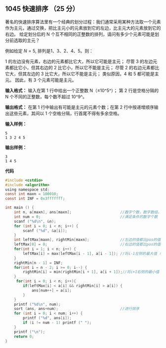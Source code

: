 ﻿## 1045 快速排序 （25 分）

著名的快速排序算法里有一个经典的划分过程：我们通常采用某种方法取一个元素作为主元，通过交换，把比主元小的元素放到它的左边，比主元大的元素放到它的右边。 给定划分后的 N 个互不相同的正整数的排列，请问有多少个元素可能是划分前选取的主元？

例如给定 $N = 5$, 排列是1、3、2、4、5。则：

1 的左边没有元素，右边的元素都比它大，所以它可能是主元；
尽管 3 的左边元素都比它小，但其右边的 2 比它小，所以它不能是主元；
尽管 2 的右边元素都比它大，但其左边的 3 比它大，所以它不能是主元；
类似原因，4 和 5 都可能是主元。
因此，有 3 个元素可能是主元。

**输入格式：**
输入在第 1 行中给出一个正整数 N（≤10​^5^）； 第 2 行是空格分隔的 N 个不同的正整数，每个数不超过 10^​9^。

**输出格式：**
在第 1 行中输出有可能是主元的元素个数；在第 2 行中按递增顺序输出这些元素，其间以 1 个空格分隔，行首尾不得有多余空格。

**输入样例：**

    5
    1 3 2 4 5

**输出样例：**

    3
    1 4 5

**代码**

```c
#include <cstdio>
#include <algorithm>
using namespace std;
const int maxn = 100010;	
const int INF = 0x3fffffff;

int main () {
	int n, a[maxn], ans[maxn];						//数字个数，数字数组，结果数组 
	int num = 0;									//满足条件的数字个数 
	scanf ("%d\n", &n);
	for (int i = 0; i < n; i++) {
		scanf ("%d", &a[i]);
	}	
	int leftMax[maxn], rightMin[maxn];				//左边的值都比pos的值小，则左边值的最大值都要比它小 
	leftMax[0] = 0;									//右边的值都比pos的值大，则右边值的最小值都要比它大 
  	for(int i = 1; i < n; i++) {
   		leftMax[i] = max(leftMax[i - 1], a[i - 1]);	//将i-1左侧的最大值 与 i-1取最大值 
 	}
 	rightMin[n - 1] = INF;
  	for(int i = n - 2; i >= 0; i--) {
  	  	rightMin[i] = min(rightMin[i + 1], a[i + 1]);//将i+1右侧的最小值 与 i+1取最小值 
 	}
 	 for(int i = 0; i < n; i++){
  	  	if(leftMax[i] < a[i] && rightMin[i] > a[i]) {
  	   		ans[num++] = a[i];
  	 	}
 	}
	printf ("%d\n", num);	
	sort (ans, ans+num);							//进行排序 
	for (int i = 0; i < num; i++) {
		printf ("%d", ans[i]);
		if (i != num - 1) printf (" ");
	}
	printf ("\n");
	return 0;
}
```
